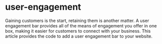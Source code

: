# user-engagement
Gaining customers is the start, retaining them is another matter. A user engagement bar provides all of the means of engagement you offer in one box, making it easier for customers to connect with your business. This article provides the code to add a user engagement bar to your website.
